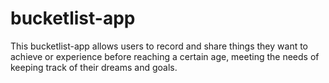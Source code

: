 # bucketlist-app
This bucketlist-app allows users to record and share things they want to achieve or experience before reaching a certain age, meeting the needs of keeping track of their dreams and goals.
